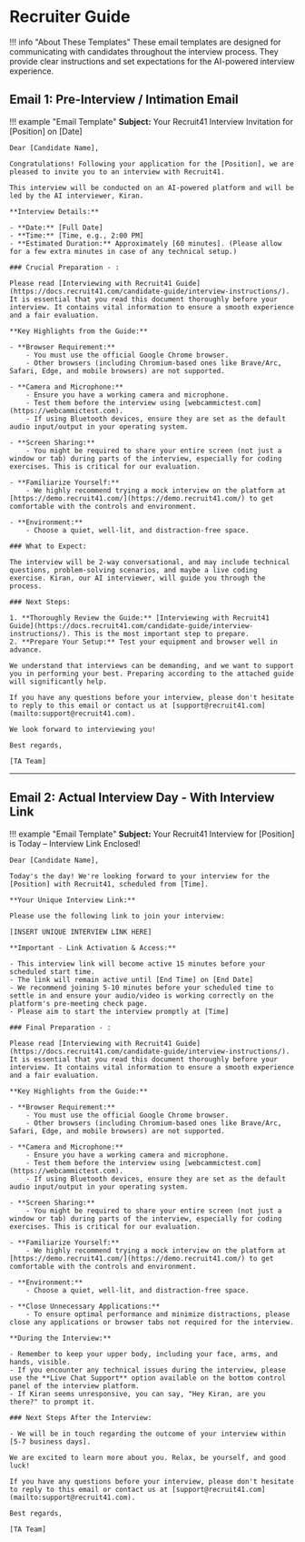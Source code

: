 # Recruiter Guide

!!! info "About These Templates"
    These email templates are designed for communicating with candidates throughout the interview process. They provide clear instructions and set expectations for the AI-powered interview experience.

## Email 1: Pre-Interview / Intimation Email

!!! example "Email Template"
    **Subject:** Your Recruit41 Interview Invitation for [Position] on [Date]
    
    Dear [Candidate Name],
    
    Congratulations! Following your application for the [Position], we are pleased to invite you to an interview with Recruit41.

    This interview will be conducted on an AI-powered platform and will be led by the AI interviewer, Kiran.
    
    **Interview Details:**

    - **Date:** [Full Date]
    - **Time:** [Time, e.g., 2:00 PM]
    - **Estimated Duration:** Approximately [60 minutes]. (Please allow for a few extra minutes in case of any technical setup.)

    ### Crucial Preparation - :
    
    Please read [Interviewing with Recruit41 Guide](https://docs.recruit41.com/candidate-guide/interview-instructions/). It is essential that you read this document thoroughly before your interview. It contains vital information to ensure a smooth experience and a fair evaluation.
    
    **Key Highlights from the Guide:**
    
    - **Browser Requirement:** 
        - You must use the official Google Chrome browser. 
        - Other browsers (including Chromium-based ones like Brave/Arc, Safari, Edge, and mobile browsers) are not supported.
    
    - **Camera and Microphone:**
        - Ensure you have a working camera and microphone.
        - Test them before the interview using [webcammictest.com](https://webcammictest.com).
        - If using Bluetooth devices, ensure they are set as the default audio input/output in your operating system.
    
    - **Screen Sharing:**
        - You might be required to share your entire screen (not just a window or tab) during parts of the interview, especially for coding exercises. This is critical for our evaluation.
    
    - **Familiarize Yourself:** 
        - We highly recommend trying a mock interview on the platform at [https://demo.recruit41.com/](https://demo.recruit41.com/) to get comfortable with the controls and environment.
    
    - **Environment:** 
        - Choose a quiet, well-lit, and distraction-free space.
    
    ### What to Expect:
    
    The interview will be 2-way conversational, and may include technical questions, problem-solving scenarios, and maybe a live coding exercise. Kiran, our AI interviewer, will guide you through the process.
    
    ### Next Steps:
    
    1. **Thoroughly Review the Guide:** [Interviewing with Recruit41 Guide](https://docs.recruit41.com/candidate-guide/interview-instructions/). This is the most important step to prepare. 
    2. **Prepare Your Setup:** Test your equipment and browser well in advance.
    
    We understand that interviews can be demanding, and we want to support you in performing your best. Preparing according to the attached guide will significantly help.
    
    If you have any questions before your interview, please don't hesitate to reply to this email or contact us at [support@recruit41.com](mailto:support@recruit41.com).
    
    We look forward to interviewing you!
    
    Best regards,
    
    [TA Team]

---

## Email 2: Actual Interview Day - With Interview Link

!!! example "Email Template"
    **Subject:** Your Recruit41 Interview for [Position] is Today – Interview Link Enclosed!
    
    Dear [Candidate Name],
    
    Today's the day! We're looking forward to your interview for the [Position] with Recruit41, scheduled from [Time].

    **Your Unique Interview Link:**
    
    Please use the following link to join your interview:
    
    [INSERT UNIQUE INTERVIEW LINK HERE]

    **Important - Link Activation & Access:**

    - This interview link will become active 15 minutes before your scheduled start time.
    - The link will remain active until [End Time] on [End Date]
    - We recommend joining 5-10 minutes before your scheduled time to settle in and ensure your audio/video is working correctly on the platform's pre-meeting check page.
    - Please aim to start the interview promptly at [Time]

    ### Final Preparation - :
    
    Please read [Interviewing with Recruit41 Guide](https://docs.recruit41.com/candidate-guide/interview-instructions/). It is essential that you read this document thoroughly before your interview. It contains vital information to ensure a smooth experience and a fair evaluation.
    
    **Key Highlights from the Guide:**
    
    - **Browser Requirement:** 
        - You must use the official Google Chrome browser.
        - Other browsers (including Chromium-based ones like Brave/Arc, Safari, Edge, and mobile browsers) are not supported.
    
    - **Camera and Microphone:**
        - Ensure you have a working camera and microphone.
        - Test them before the interview using [webcammictest.com](https://webcammictest.com).
        - If using Bluetooth devices, ensure they are set as the default audio input/output in your operating system.
    
    - **Screen Sharing:** 
        - You might be required to share your entire screen (not just a window or tab) during parts of the interview, especially for coding exercises. This is critical for our evaluation.
    
    - **Familiarize Yourself:** 
        - We highly recommend trying a mock interview on the platform at [https://demo.recruit41.com/](https://demo.recruit41.com/) to get comfortable with the controls and environment.
    
    - **Environment:** 
        - Choose a quiet, well-lit, and distraction-free space.
    
    - **Close Unnecessary Applications:** 
        - To ensure optimal performance and minimize distractions, please close any applications or browser tabs not required for the interview.

    **During the Interview:**

    - Remember to keep your upper body, including your face, arms, and hands, visible.
    - If you encounter any technical issues during the interview, please use the **Live Chat Support** option available on the bottom control panel of the interview platform.
    - If Kiran seems unresponsive, you can say, "Hey Kiran, are you there?" to prompt it.

    ### Next Steps After the Interview:
    
    - We will be in touch regarding the outcome of your interview within [5-7 business days].
    
    We are excited to learn more about you. Relax, be yourself, and good luck!
    
    If you have any questions before your interview, please don't hesitate to reply to this email or contact us at [support@recruit41.com](mailto:support@recruit41.com).
    
    Best regards,
    
    [TA Team]
